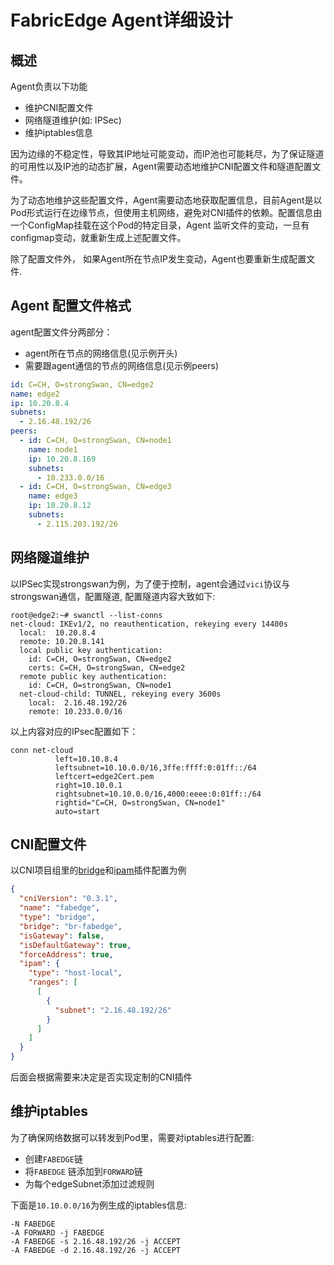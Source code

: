 # FabricEdge Agent详细设计

## 概述

Agent负责以下功能

  * 维护CNI配置文件
  * 网络隧道维护(如: IPSec)
  * 维护iptables信息

因为边缘的不稳定性，导致其IP地址可能变动，而IP池也可能耗尽，为了保证隧道的可用性以及IP池的动态扩展，Agent需要动态地维护CNI配置文件和隧道配置文件。

为了动态地维护这些配置文件，Agent需要动态地获取配置信息，目前Agent是以Pod形式运行在边缘节点，但使用主机网络，避免对CNI插件的依赖。配置信息由一个ConfigMap挂载在这个Pod的特定目录，Agent
监听文件的变动，一旦有configmap变动，就重新生成上述配置文件。 

除了配置文件外， 如果Agent所在节点IP发生变动，Agent也要重新生成配置文件.

## Agent 配置文件格式
agent配置文件分两部分：

* agent所在节点的网络信息(见示例开头)
* 需要跟agent通信的节点的网络信息(见示例peers)

```yaml
id: C=CH, O=strongSwan, CN=edge2
name: edge2
ip: 10.20.8.4
subnets:
  - 2.16.48.192/26
peers:
  - id: C=CH, O=strongSwan, CN=node1
    name: node1
    ip: 10.20.8.169
    subnets:
      - 10.233.0.0/16
  - id: C=CH, O=strongSwan, CN=edge3
    name: edge3
    ip: 10.20.8.12
    subnets:
      - 2.115.203.192/26
```

## 网络隧道维护

以IPSec实现strongswan为例，为了便于控制，agent会通过`vici`协议与strongswan通信，配置隧道, 配置隧道内容大致如下:

```
root@edge2:~# swanctl --list-conns
net-cloud: IKEv1/2, no reauthentication, rekeying every 14400s
  local:  10.20.8.4
  remote: 10.20.8.141
  local public key authentication:
    id: C=CH, O=strongSwan, CN=edge2
    certs: C=CH, O=strongSwan, CN=edge2
  remote public key authentication:
    id: C=CH, O=strongSwan, CN=node1
  net-cloud-child: TUNNEL, rekeying every 3600s
    local:  2.16.48.192/26
    remote: 10.233.0.0/16
```

以上内容对应的IPsec配置如下：
```
conn net-cloud 
          left=10.10.8.4
          leftsubnet=10.10.0.0/16,3ffe:ffff:0:01ff::/64
          leftcert=edge2Cert.pem
          right=10.10.0.1
          rightsubnet=10.10.0.0/16,4000:eeee:0:01ff::/64
          rightid="C=CH, O=strongSwan, CN=node1"
          auto=start
```

## CNI配置文件

以CNI项目组里的[bridge](https://www.cni.dev/plugins/current/main/bridge/)和[ipam](https://www.cni.dev/plugins/current/ipam/host-local/)插件配置为例

```json
{
  "cniVersion": "0.3.1",
  "name": "fabedge",
  "type": "bridge",
  "bridge": "br-fabedge",
  "isGateway": false,
  "isDefaultGateway": true,
  "forceAddress": true,
  "ipam": {
    "type": "host-local",
    "ranges": [
      [
        {
          "subnet": "2.16.48.192/26"
        }
      ]
    ]
  }
}
```
后面会根据需要来决定是否实现定制的CNI插件

## 维护iptables

为了确保网络数据可以转发到Pod里，需要对iptables进行配置:

* 创建`FABEDGE`链
* 将`FABEDGE` 链添加到`FORWARD`链
* 为每个edgeSubnet添加过滤规则

下面是`10.10.0.0/16`为例生成的iptables信息:

```
-N FABEDGE
-A FORWARD -j FABEDGE
-A FABEDGE -s 2.16.48.192/26 -j ACCEPT
-A FABEDGE -d 2.16.48.192/26 -j ACCEPT
```
